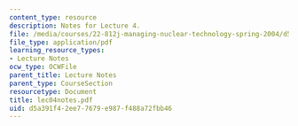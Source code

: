 ```yaml
---
content_type: resource
description: Notes for Lecture 4.
file: /media/courses/22-812j-managing-nuclear-technology-spring-2004/d5a391f42ee77679e987f488a72fbb46_lec04notes.pdf
file_type: application/pdf
learning_resource_types:
- Lecture Notes
ocw_type: OCWFile
parent_title: Lecture Notes
parent_type: CourseSection
resourcetype: Document
title: lec04notes.pdf
uid: d5a391f4-2ee7-7679-e987-f488a72fbb46
---
```

